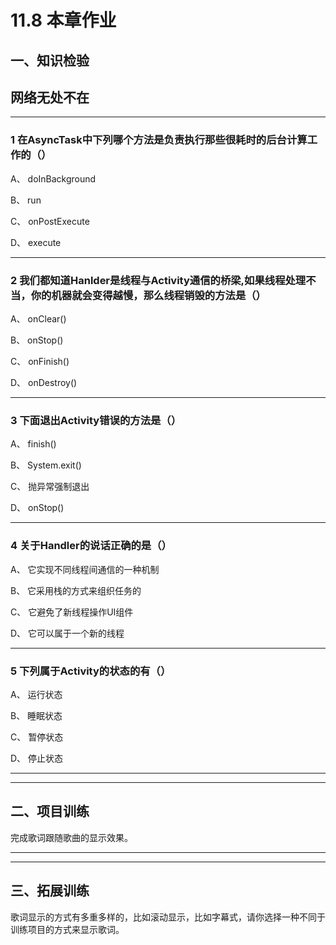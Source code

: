 # 11.8 本章作业

## 一、知识检验

> 
## 网络无处不在

----

### 1 在AsyncTask中下列哪个方法是负责执行那些很耗时的后台计算工作的（）

A、 doInBackground

B、 run

C、 onPostExecute

D、 execute

----

### 2 我们都知道Hanlder是线程与Activity通信的桥梁,如果线程处理不当，你的机器就会变得越慢，那么线程销毁的方法是（）

A、 onClear()

B、 onStop()

C、 onFinish()

D、 onDestroy()

----

### 3 下面退出Activity错误的方法是（）

A、 finish()

B、 System.exit()

C、 抛异常强制退出

D、 onStop()

----

### 4 关于Handler的说话正确的是（）

A、 它实现不同线程间通信的一种机制

B、 它采用栈的方式来组织任务的

C、 它避免了新线程操作UI组件

D、 它可以属于一个新的线程

----

### 5 下列属于Activity的状态的有（）

A、 运行状态

B、 睡眠状态

C、 暂停状态

D、 停止状态

----

----

## 二、项目训练

完成歌词跟随歌曲的显示效果。

----

----

## 三、拓展训练

歌词显示的方式有多重多样的，比如滚动显示，比如字幕式，请你选择一种不同于训练项目的方式来显示歌词。